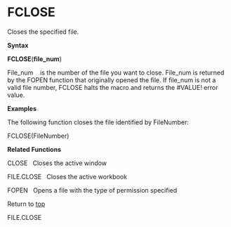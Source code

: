 FCLOSE
======

Closes the specified file.

**Syntax**

**FCLOSE**(**file\_num**)

File\_num    is the number of the file you want to close. File\_num is
returned by the FOPEN function that originally opened the file. If
file\_num is not a valid file number, FCLOSE halts the macro and returns
the \#VALUE! error value.

**Examples**

The following function closes the file identified by FileNumber:

FCLOSE(FileNumber)

**Related Functions**

CLOSE   Closes the active window

FILE.CLOSE   Closes the active workbook

FOPEN   Opens a file with the type of permission specified

Return to [top](#E)

FILE.CLOSE
